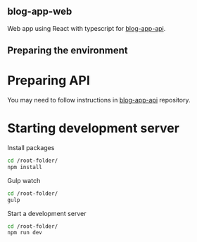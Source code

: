 ## blog-app-web

Web app using React with typescript for [blog-app-api](https://github.com/aliasmael/blog-app-api).

## Preparing the environment

# Preparing API

You may need to follow instructions in [blog-app-api](https://github.com/aliasmael/blog-app-api) repository.

# Starting development server

Install packages
 ```sh
cd /root-folder/
npm install
```

Gulp watch
 ```sh
cd /root-folder/
gulp
```

Start a development server
 ```sh
cd /root-folder/
npm run dev
```
